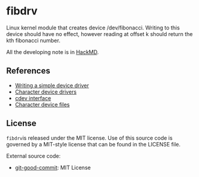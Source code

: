 # fibdrv

Linux kernel module that creates device /dev/fibonacci.  Writing to this device
should have no effect, however reading at offset k should return the kth
fibonacci number.

All the developing note is in [HackMD](https://hackmd.io/@MR-9Qa9wQLWglSAUyd6UhQ/HJ363p_Qd).

## References

* [Writing a simple device driver](https://www.apriorit.com/dev-blog/195-simple-driver-for-linux-os)
* [Character device drivers](https://linux-kernel-labs.github.io/refs/heads/master/labs/device_drivers.html)
* [cdev interface](https://lwn.net/Articles/195805/)
* [Character device files](https://sysplay.in/blog/linux-device-drivers/2013/06/character-device-files-creation-operations/)

## License

`fibdrv`is released under the MIT license. Use of this source code is governed by
a MIT-style license that can be found in the LICENSE file.

External source code:
* [git-good-commit](https://github.com/tommarshall/git-good-commit): MIT License

